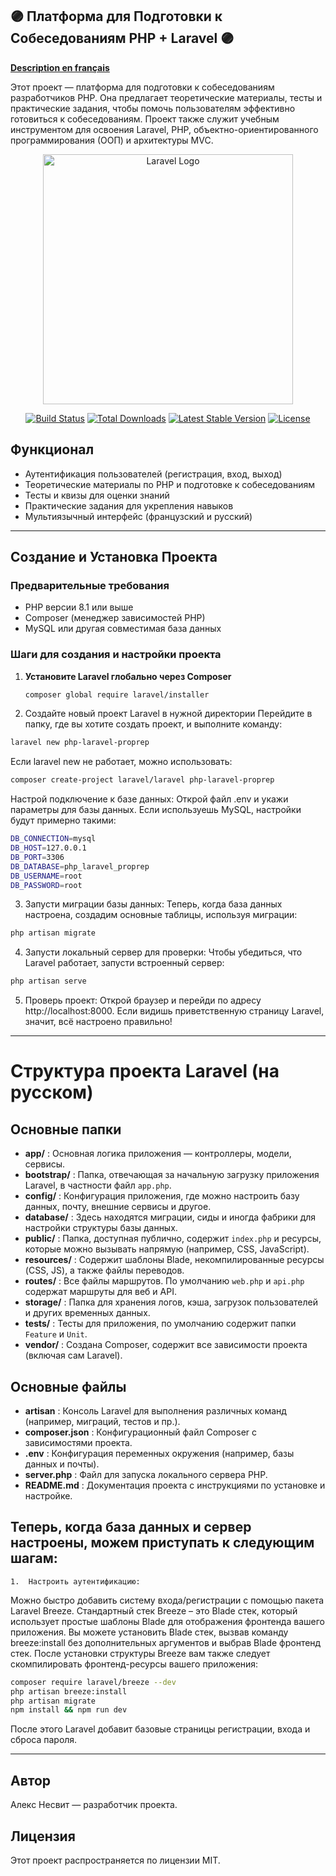 ## 🟣 Платформа для Подготовки к Собеседованиям PHP + Laravel 🟣

**[Description en français](README.md)**

Этот проект — платформа для подготовки к собеседованиям разработчиков PHP. Она предлагает теоретические материалы, тесты и практические задания, чтобы помочь пользователям эффективно готовиться к собеседованиям. Проект также служит учебным инструментом для освоения Laravel, PHP, объектно-ориентированного программирования (ООП) и архитектуры MVC.

<p align="center"><a href="https://laravel.com" target="_blank"><img src="https://raw.githubusercontent.com/laravel/art/master/logo-lockup/5%20SVG/2%20CMYK/1%20Full%20Color/laravel-logolockup-cmyk-red.svg" width="400" alt="Laravel Logo"></a></p>

<p align="center">
<a href="https://github.com/laravel/framework/actions"><img src="https://github.com/laravel/framework/workflows/tests/badge.svg" alt="Build Status"></a>
<a href="https://packagist.org/packages/laravel/framework"><img src="https://img.shields.io/packagist/dt/laravel/framework" alt="Total Downloads"></a>
<a href="https://packagist.org/packages/laravel/framework"><img src="https://img.shields.io/packagist/v/laravel/framework" alt="Latest Stable Version"></a>
<a href="https://packagist.org/packages/laravel/framework"><img src="https://img.shields.io/packagist/l/laravel/framework" alt="License"></a>
</p>

## Функционал

- Аутентификация пользователей (регистрация, вход, выход)
- Теоретические материалы по PHP и подготовке к собеседованиям
- Тесты и квизы для оценки знаний
- Практические задания для укрепления навыков
- Мультиязычный интерфейс (французский и русский)

---

## Создание и Установка Проекта

### Предварительные требования

- PHP версии 8.1 или выше
- Composer (менеджер зависимостей PHP)
- MySQL или другая совместимая база данных

### Шаги для создания и настройки проекта

1. **Установите Laravel глобально через Composer**
   ```bash
   composer global require laravel/installer 
   ```

2.	Создайте новый проект Laravel в нужной директории
Перейдите в папку, где вы хотите создать проект, и выполните команду:
```bash
laravel new php-laravel-proprep
```

Если laravel new не работает, можно использовать:
```bash
composer create-project laravel/laravel php-laravel-proprep
```

Настрой подключение к базе данных:
Открой файл .env и укажи параметры для базы данных. Если используешь MySQL, настройки будут примерно такими:
```bash
DB_CONNECTION=mysql
DB_HOST=127.0.0.1
DB_PORT=3306
DB_DATABASE=php_laravel_proprep
DB_USERNAME=root
DB_PASSWORD=root
```

3. Запусти миграции базы данных:
Теперь, когда база данных настроена, создадим основные таблицы, используя миграции:
```bash
php artisan migrate
```

4. Запусти локальный сервер для проверки:
Чтобы убедиться, что Laravel работает, запусти встроенный сервер:
```bash
php artisan serve
```

5. Проверь проект:
Открой браузер и перейди по адресу http://localhost:8000. Если видишь приветственную страницу Laravel, значит, всё настроено правильно!


---

# Структура проекта Laravel (на русском)

## Основные папки

- **app/** : Основная логика приложения — контроллеры, модели, сервисы.
- **bootstrap/** : Папка, отвечающая за начальную загрузку приложения Laravel, в частности файл `app.php`.
- **config/** : Конфигурация приложения, где можно настроить базу данных, почту, внешние сервисы и другое.
- **database/** : Здесь находятся миграции, сиды и иногда фабрики для настройки структуры базы данных.
- **public/** : Папка, доступная публично, содержит `index.php` и ресурсы, которые можно вызывать напрямую (например, CSS, JavaScript).
- **resources/** : Содержит шаблоны Blade, некомпилированные ресурсы (CSS, JS), а также файлы переводов.
- **routes/** : Все файлы маршрутов. По умолчанию `web.php` и `api.php` содержат маршруты для веб и API.
- **storage/** : Папка для хранения логов, кэша, загрузок пользователей и других временных данных.
- **tests/** : Тесты для приложения, по умолчанию содержит папки `Feature` и `Unit`.
- **vendor/** : Создана Composer, содержит все зависимости проекта (включая сам Laravel).

## Основные файлы

- **artisan** : Консоль Laravel для выполнения различных команд (например, миграций, тестов и пр.).
- **composer.json** : Конфигурационный файл Composer с зависимостями проекта.
- **.env** : Конфигурация переменных окружения (например, базы данных и почты).
- **server.php** : Файл для запуска локального сервера PHP.
- **README.md** : Документация проекта с инструкциями по установке и настройке.

## Теперь, когда база данных и сервер настроены, можем приступать к следующим шагам:

	1.	Настроить аутентификацию:
Можно быстро добавить систему входа/регистрации с помощью пакета Laravel Breeze. 
Стандартный стек Breeze – это Blade стек, который использует простые шаблоны Blade для отображения фронтенда вашего приложения. Вы можете установить Blade стек, вызвав команду breeze:install без дополнительных аргументов и выбрав Blade фронтенд стек. После установки структуры Breeze вам также следует скомпилировать фронтенд-ресурсы вашего приложения:
```bash
composer require laravel/breeze --dev
php artisan breeze:install
php artisan migrate
npm install && npm run dev
```
После этого Laravel добавит базовые страницы регистрации, входа и сброса пароля.


---

## Автор

Алекс Несвит — разработчик проекта.

## Лицензия

Этот проект распространяется по лицензии MIT.